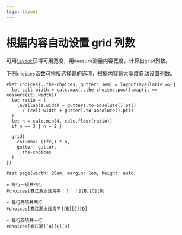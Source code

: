 ```yaml
---
tags: layout
---
```


# 根据内容自动设置 grid 列数

可用[`layout`](https://typst.app/docs/reference/layout/layout/)获得可用宽度，用`measure`测量内容宽度，计算出`grid`列数。

下例`choices`函数可排版选择题的选项，根据内容最大宽度自动设置列数。

```typst
#let choices(..the-choices, gutter: 1em) = layout(available => {
  let cell-width = calc.max(..the-choices.pos().map(it => measure(it).width))
  let ratio = (
    (available.width + gutter).to-absolute().pt()
      / (cell-width + gutter).to-absolute().pt()
  )
  let n = calc.min(4, calc.floor(ratio))
  if n == 3 { n = 2 }

  grid(
    columns: (1fr,) * n,
    gutter: gutter,
    ..the-choices
  )
})

#set page(width: 20em, margin: 1em, height: auto)

= 每行一项共四行
#choices[春江潮水连海平！！！！][B][C][D]

= 每行两项共两行
#choices[春江潮水连海平][B][C][D]

= 每行四项共一行
#choices[春江潮][B][C][D]
```

